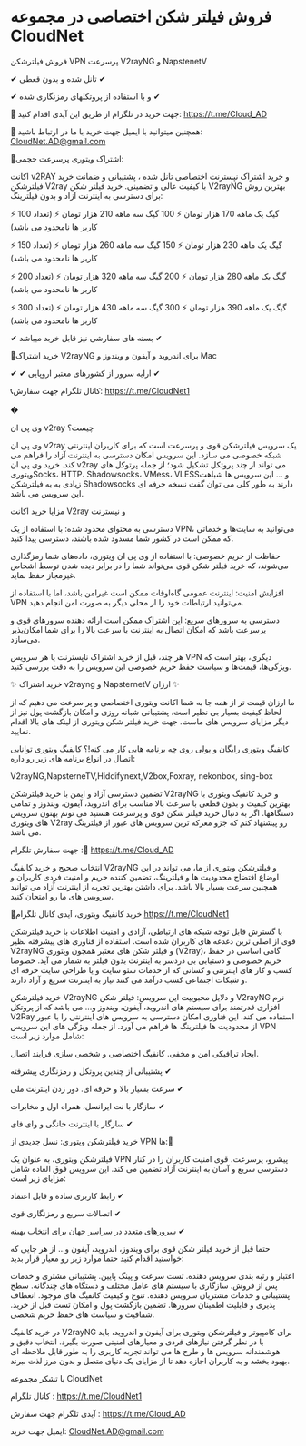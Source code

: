 # فروش فیلتر شکن اختصاصی در مجموعه CloudNet 


فروش فیلترشکن VPN پرسرعت V2rayNG و NapstenetV

 ✔ تانل شده و بدون قعطی ✔

 ✔ و با استفاده از پروتکلهای رمزنگاری شده ✔


🔴  جهت خرید در تلگرام از طریق این آیدی اقدام کنید: https://t.me/Cloud_AD

🔴 همچنین میتوانید با ایمیل جهت خرید با ما در ارتباط باشید: CloudNet.AD@gmail.com


🔴اشتراک ویتوری پرسرعت حجمی:

اکانت v2RAY و خرید اشتراک نپسترنت اختصاصی تانل شده ، پشتیبانی و ضمانت خرید فیلترشکن V2ray با کیفیت عالی و تضمینی. خرید فیلتر شکن V2rayNG بهترین روش برای دسترسی به اینترنت آزاد و بدون فیلترینگ:

⚡ 100 گیگ یک ماهه 170 هزار تومان ⚡ 100 گیگ سه ماهه 210 هزار تومان ⚡ (تعداد کاربر ها نامحدود می باشد)

⚡ 150 گیگ یک ماهه 230 هزار تومان ⚡ 150 گیگ سه ماهه 260 هزار تومان ⚡ (تعداد کاربر ها نامحدود می باشد)

⚡ 200 گیگ یک ماهه 280 هزار تومان ⚡ 200 گیگ سه ماهه 320 هزار تومان ⚡ (تعداد کاربر ها نامحدود می باشد)

⚡ 300 گیگ یک ماهه 390 هزار تومان ⚡ 300 گیگ سه ماهه 430 هزار تومان ⚡ (تعداد کاربر ها نامحدود می باشد)

 ✔ بسته های سفارشی نیز قابل خربد میباشد ✔
 
🔴خرید اشتراک V2rayNG برای اندروید و آیفون و ویندوز و Mac

✔
 ✔ ارایه سرور از کشورهای معتبر اروپایی ✔


📞کانال تلگرام جهت سفارش: https://t.me/CloudNet1

�

وی پی ان v2ray چیست؟

وی پی ان v2ray یک سرویس فیلترشکن قوی و پرسرعت است که برای کاربران اینترنتی شبکه خصوصی می سازد. این سرویس امکان دسترسی به اینترنت آزاد را فراهم می کند. خرید وی پی ان v2ray می تواند از چند پروتکل تشکیل شود؛ از جمله پرتوکل های ویتوریSocks، HTTP، Shadowsocks، VMess، VLESSو … این سرویس ها شباهت زیادی به به فیلترشکن Shadowsocks دارند به طور کلی می توان گفت نسخه حرفه ای این سرویس می باشد.

مزایا خرید اکانت V2ray و نپسترنت

دسترسی به محتوای محدود شده: با استفاده از یک VPN، می‌توانید به سایت‌ها و خدماتی که ممکن است در کشور شما مسدود شده باشند، دسترسی پیدا کنید.

حفاظت از حریم خصوصی: با استفاده از وی پی ان ویتوری، داده‌های شما رمزگذاری می‌شوند، که خرید فیلتر شکن قوی می‌تواند شما را در برابر دیده شدن توسط اشخاص غیرمجاز حفظ نماید.

افزایش امنیت: اینترنت عمومی گاه‌اوقات ممکن است غیرامن باشد، اما با استفاده از VPN می‌توانید ارتباطات خود را از محلی دیگر به صورت امن انجام دهید.

دسترسی به سرورهای سریع: این اشتراک ممکن است ارائه دهنده سرورهای قوی و پرسرعت باشد که امکان اتصال به اینترنت با سرعت بالا را برای شما امکان‌پذیر می‌سازد.

هر چند، قبل از خرید اشتراک ناپسترنت یا هر سرویس VPN دیگری، بهتر است که ویژگی‌ها، قیمت‌ها و سیاست حفظ حریم خصوصی این سرویس را به دقت بررسی کنید.

✨ خرید اشتراک v2rayng و NapsternetV ارزان ✨

ما ارزان قیمت تر از همه جا به شما اکانت ویتوری اختصاصی و پر سرعت می دهیم که از لحاظ کیفیت بسیار بی نظیر است. پشتیبانی شبانه روزی و امکان بازگشت پول نیز از دیگر مزایای سرویس های ماست. جهت خرید فیلتر شکن ویتوری از لینک های بالا اقدام نمایید.

کانفیگ ویتوری رایگان و پولی روی چه برنامه هایی کار می کنه!؟
کانفیگ ویتوری توانایی اتصال در انواع برنامه های زیر رو داره:

V2rayNG,NapsterneTV,Hiddifynext,V2box,Foxray, nekonbox, sing-box


تضمین دسترسی آزاد و ایمن با خرید فیلترشکن V2rayNG و خرید کانفیگ ویتوری با بهترین کیفیت و بدون قطعی با سرعت بالا مناسب برای اندروید، آیفون، ویندوز و تمامی دستگاهها. اگر به دنبال خرید فیلتر شکن قوی و پرسرعت هستید می تونم بهتون سرویس های ویتوری V2ray رو پیشنهاد کنم که جزو معرکه ترین سرویس های عبور از فیلترینگ می باشد.

جهت سفارش تلگرام :📲 https://t.me/Cloud_AD

انتخاب صحیح و خرید کانفیگ V2rayNG و فیلترشکن ویتوری از ما، می تواند در این اوضاع افتضاح محدودیت ها و فیلترینگ، تضمین کننده حریم و امنیت فردی کاربران و همچنین سرعت بسیار بالا باشد. برای داشتن بهترین تجربه از اینترنت آزاد می توانید سرویس های ما رو امتحان کنید.

🚀خرید کانفیگ ویتوری، آیدی کانال تلگرام https://t.me/CloudNet1



با گسترش قابل توجه شبکه های ارتباطی، آزادی و امنیت اطلاعات با خرید فیلترشکن قوی از اصلی ترین دغدغه های کاربران شده است. استفاده از فناوری های پیشرفته نظیر V2rayNG و فیلتر شکن های معتبر همچون ویتوری (V2ray)، گامی اساسی در حفظ حریم خصوصی و دستیابی بی دردسر به اینترنت بدون فیلتر به شمار می آید. خصوصا کسب و کار های اینترنتی و کسانی که از خدمات سئو سایت و یا طراحی سایت حرفه ای و شبکات اجتماعی کسب درآمد می کنند نیاز به اینترنت سریع و آزاد دارند.


خرید فیلترشکن V2rayNG و دلایل محبوبیت این سرویس:
فیلتر شکن V2rayNG نرم افزاری قدرتمند برای سیستم های اندروید، آیفون، ویندوز و… می باشد که از پروتکل V2Ray استفاده می کند. این فناوری امکان دسترسی به سرویس های اینترنتی را با عبور از محدودیت ها فیلترینگ ها فراهم می آورد. از جمله ویژگی های این سرویس VPN شامل موارد زیر است:

ایجاد ترافیکی امن و مخفی. کانفیگ اختصاصی و شخصی سازی فرایند اتصال. 

پشتیبانی از چندین پروتکل و رمزنگاری پیشرفته  ✔

سرعت بسیار بالا و حرفه ای. دور زدن اینترنت ملی  ✔

سازگار با نت ایرانسل، همراه اول و مخابرات  ✔

سازگار با اینترنت خانگی و وای فای ✔

خرید فیلترشکن ویتوری: نسل جدیدی از VPN ها:🔐

فیلترشکن ویتوری، به عنوان یک VPN پیشرو، پرسرعت، قوی امنیت کاربران را در کنار دسترسی سریع و آسان به اینترنت آزاد تضمین می کند. این سرویس فوق العاده شامل مزایای زیر است:


رابط کاربری ساده و قابل اعتماد  ✔

اتصالات سریع و رمزنگاری قوی ✔

سرورهای متعدد در سراسر جهان برای انتخاب بهینه ✔





حتما قبل از خرید فیلتر شکن قوی برای ویندوز، اندروید، آیفون و... از هر جایی که خواستید اقدام کنید حتما موارد زیر رو معیار قرار بدید:


اعتبار و رتبه بندی سرویس دهنده.   تست سرعت و پینگ پایین.    پشتیبانی مشتری و خدمات پس از فروش.    سازگاری با سیستم های عامل مختلف و دستگاه های چندگانه.     سطح پشتیبانی و خدمات مشتریان سرویس دهنده.     تنوع و کیفیت کانفیگ های موجود.     انعطاف پذیری و قابلیت اطمینان سرورها.     تضمین بازگشت پول و امکان تست قبل از خرید.     شفافیت و سیاست های حفظ حریم شخصی.



در خرید کانفیگ V2rayNG برای کامپیوتر و فیلترشکن ویتوری برای آیفون و اندروید، باید با در نظر گرفتن نیازهای فردی و معیارهای امنیتی صورت بگیرد. انتخاب دقیق و هوشمندانه سرویس ها و طرح ها می تواند تجربه کاربری را به طور قابل ملاحظه ای بهبود بخشد و به کاربران اجازه دهد تا از مزایای یک دنیای متصل و بدون مرز لذت ببرند.



با تشکر مجموعه CloudNet

کانال تلگرام : https://t.me/CloudNet1

آیدی تلگرام جهت سفارش : https://t.me/Cloud_AD

ایمیل جهت خرید: CloudNet.AD@gmail.com
